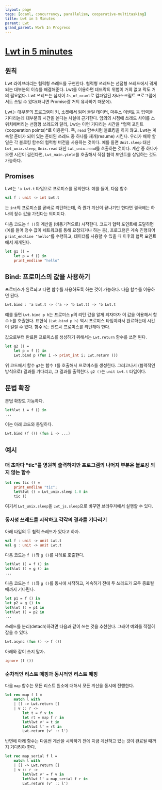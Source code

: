 ```yaml
---
layout: page
tags: [ocaml, concurrency, parallelism, cooperative-multitasking]
title: Lwt in 5 Minutes
parent: Lwt
grand_parent: Work In Progress
---
```


# [Lwt in 5 minutes](https://ocsigen.org/tuto/latest/manual/lwt)


## 원칙
 Lwt 라이브러리는 협력형 쓰레드를 구현한다. 협력형 쓰레드는 선점형
 쓰레드에서 겪게 되는 대부분의 이슈를 해결해준다. Lwt를 이용하면
 데드락의 위험이 거의 없고 락도 거의 필요없다. Lwt 쓰레드는 심지어
 `Js_of_ocaml`로 컴파일된 자바스크립트 프로그램에서도 쓰일 수
 있다(왜냐면 Promise랑 거의 유사하기 때문에).

 Lwt는 대부분의 프로그램이 키, 소켓에서 읽어 들일 데이터, 마우스
 이벤트 등 입력을 기다리는데 대부분의 시간을 쓴다는 사실에
 근거한다. 임의의 시점에 쓰레드 사이를 스위치해버리는 선점형 쓰레드와
 달리, Lwt는 이런 기다리는 시간을 *협력 포인트(cooperation points)*로
 이용한다. 즉, `read` 함수처럼 블로킹을 하지 않고, Lwt는 계속할 준비가
 되어 있는 준비된 쓰레드 중 하나를 재개(resume) 시킨다. 우리가 해야 할
 일은 각 블로킹 함수의 협력형 버전을 사용하는 것이다. 예를 들면
 `Unit.sleep` 대신 `Lwt_unix.sleep`, `Unix.read` 대신
 `Lwt_unix.read`를 호출하는 것이다. 계산 중 하나가 오랜 시간이
 걸린다면, `Lwt_main.yield`를 호출해서 직접 협력 포인트를 삽입하는
 것도 가능하다.

## Promises

 Lwt는 `'a Lwt.t` 타입으로 프로미스를 정의한다. 예를 들어, 다음 함수

```ocaml
val f : unit -> int Lwt.t
```

 는 `int`의 프로미스를 곧바로 리턴하는데, 즉 뭔가 계산이 끝나기만
 한다면 결국에는 하나의 정수 값을 가진다는 의미이다.

 다음 코드는 `f ()`의 계산을 (비동기적으로) 시작한다. 코드가 협력
 포인트에 도달하면 (예를 들어 정수 값이 네트워크를 통해 요청되거나
 하는 등), 프로그램은 계속 진행되어 `print_endline "hello"`를
 수행하고, 데이터를 사용할 수 있을 때 이후의 협력 포인트에서 재개된다.

```ocaml
let g1 () =
    let p = f () in
    print_endline "hello"
```

## Bind: 프로미스의 값을 사용하기

 프로미스가 완료되고 나면 함수를 사용하도록 하는 것이 가능하다. 다음
 함수를 이용하면 된다.

```ocaml
Lwt.bind : 'a Lwt.t -> ('a -> 'b Lwt.t) -> 'b Lwt.t
```

 예를 들면 `Lwt.bind p h`는 프로미스 `p`의 리턴 값을 알게 되자마자 이
 값을 이용해서 함수 `h`를 호출한다. 표현식 `(Lwt.bind p h)` 역시
 프로미스 타입이라서 완료하는데 시간이 걸릴 수 있다. 함수 `h`는 반드시
 프로미스를 리턴해야 한다.

 값으로부터 완료된 프로미스를 생성하기 위해서는 `Lwt.return` 함수를
 쓰면 된다.

```ocaml
let g2 () =
    let p = f () in
    Lwt.bind p (fun i -> print_int i; Lwt.return ())
```

 위 코드에서 함수 `g2`는 함수 `f`를 호출해서 프로미스를
 생성한다. 그러고나서 (협력적인 방식으로) 결과를 기다리고, 그 결과를
 출력한다. `g2 ()`는 `unit Lwt.t` 타입이다.

## 문법 확장

 문법 확장도 가능하다.

```ocaml
let%lwt i = f () in
...
```

 이는 아래 코드와 동일하다.

```ocaml
Lwt.bind (f ()) (fun i -> ...)
```


## 예시
### 매 초마다 "tic"를 영원히 출력하지만 프로그램의 나머지 부분은 블로킹 되지 않는 함수

```ocaml
let rec tic () =
    print_endline "tic";
    let%lwt () = Lwt_unix.sleep 1.0 in
    tic ()
```

 여기서 `Lwt_unix.sleep`을 `Lwt_js.sleep`으로 바꾸면 브라우저에서
 실행할 수 있다.

### 동시성 쓰레드를 시작하고 각각의 결과를 기다리기

 아래 타입의 두 협력 쓰레드가 있다고 하자.

```ocaml
val f : unit -> unit Lwt.t
val g : unit -> unit Lwt.t
```

 다음 코드는 `f ()`와 `g ()`를 차례로 호출한다.

```ocaml
let%lwt () = f () in
let%lwt () = g () in
...
```

 다음 코드는 `f ()`와 `g ()`를 동시에 시작하고, 계속하기 전에 두
 쓰레드가 모두 종료될 때까지 기다린다.

```ocaml
let p1 = f () in
let p2 = g () in
let%lwt () = p1 in
let%lwt () = p2 in
...
```

 쓰레드를 분리(detach)하려면 다음과 같이 쓰는 것을 추천한다. 그래야
 예외를 적절히 잡을 수 있다.

```ocaml
Lwt.async (fun () -> f ())
```

 아래와 같이 쓰지 말자.

```ocaml
ignore (f ())
```

### 순차적인 리스트 매핑과 동시적인 리스트 매핑

 다음 `map` 함수는 모든 리스트 원소에 대해서 모든 계산을 동시에
 진행한다.

```ocaml
let rec map f l =
    match l with
    | [] -> Lwt.return []
    | v :: r ->
        let t = f v in
        let rt = map f r in
        let%lwt v' = t in
        let%lwt l' = rt in
        Lwt.return (v' :: l')
```

 반면에 아래 함수는 다음번 계산을 시작하기 전에 지금 계산하고 있는
 것이 완료될 때까지 기다려야 한다.

```ocaml
let rec map_serial f l =
    match l with
    | [] -> Lwt.return []
    | v :: r ->
        let%lwt v' = f v in
        let%lwt l' = map_serial f r in
        Lwt.return (v' :: l')
```
